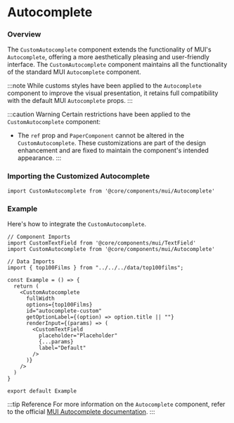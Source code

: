 # Autocomplete

### Overview

The `CustomAutocomplete` component extends the functionality of MUI's `Autocomplete`, offering a more aesthetically pleasing and user-friendly interface.
The `CustomAutocomplete` component maintains all the functionality of the standard MUI `Autocomplete` component.

:::note
While customs styles have been applied to the `Autocomplete` component to improve the visual presentation, it retains full compatibility with the default MUI `Autocomplete` props.
:::

:::caution Warning
Certain restrictions have been applied to the `CustomAutocomplete` component:

- The `ref` prop and `PaperComponent` cannot be altered in the `CustomAutocomplete`. These customizations are part of the design enhancement and are fixed to maintain the component's intended appearance.
  :::

### Importing the Customized Autocomplete

```tsx
import CustomAutocomplete from '@core/components/mui/Autocomplete'
```

### Example

Here's how to integrate the `CustomAutocomplete`.

```tsx
// Component Imports
import CustomTextField from '@core/components/mui/TextField'
import CustomAutocomplete from '@core/components/mui/Autocomplete'

// Data Imports
import { top100Films } from "../../../data/top100films";

const Example = () => {
  return (
    <CustomAutocomplete
      fullWidth
      options={top100Films}
      id="autocomplete-custom"
      getOptionLabel={(option) => option.title || ""}
      renderInput={(params) => (
        <CustomTextField
          placeholder="Placeholder"
          {...params}
          label="Default"
        />
      )}
    />
  )
}

export default Example
```
:::tip Reference
For more information on the `Autocomplete` component, refer to the official [MUI Autocomplete documentation](https://mui.com/material-ui/react-autocomplete/).
:::